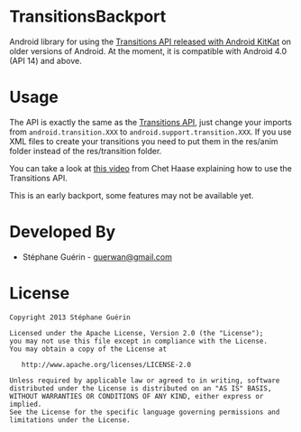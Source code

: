 TransitionsBackport
===================

Android library for using the [Transitions API released with Android KitKat][1] on older versions of Android. At the moment, it is compatible with Android 4.0 (API 14) and above.


Usage
=====

The API is exactly the same as the [Transitions API][2], just change your imports
from `android.transition.XXX` to `android.support.transition.XXX`.
If you use XML files to create your transitions you need to put them in the res/anim folder instead of the res/transition folder.

You can take a look at [this video][3] from Chet Haase explaining how to use the Transitions API.

This is an early backport, some features may not be available yet.


Developed By
============

* Stéphane Guérin - <guerwan@gmail.com>



License
=======

    Copyright 2013 Stéphane Guérin

    Licensed under the Apache License, Version 2.0 (the "License");
    you may not use this file except in compliance with the License.
    You may obtain a copy of the License at

       http://www.apache.org/licenses/LICENSE-2.0

    Unless required by applicable law or agreed to in writing, software
    distributed under the License is distributed on an "AS IS" BASIS,
    WITHOUT WARRANTIES OR CONDITIONS OF ANY KIND, either express or implied.
    See the License for the specific language governing permissions and
    limitations under the License.

[1]: http://developer.android.com/reference/android/transition/package-summary.html
[2]: http://developer.android.com/reference/android/transition/package-summary.html
[3]: https://www.youtube.com/watch?v=S3H7nJ4QaD8
